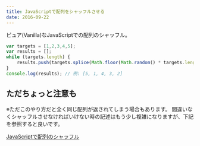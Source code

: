 ```yaml
---
title: JavaScriptで配列をシャッフルさせる
date: 2016-09-22
---
```


ピュア(Vanilla)なJavaScriptでの配列のシャッフル。

``` js
var targets = [1,2,3,4,5];
var results = [];
while (targets.length) {
    results.push(targets.splice(Math.floor(Math.random() * targets.length), 1)[0]);
}
console.log(results); // 例: [5, 1, 4, 3, 2]
```

## ただちょっと注意も
※ただこのやり方だと全く同じ配列が返されてしまう場合もあります。
間違いなくシャッフルさせなければいけない時の記述はもう少し複雑になりますが、下記を参照すると良いです。

<a href="https://h2ham.net/javascript-%E3%81%A7%E9%85%8D%E5%88%97%E3%81%AE%E3%82%B7%E3%83%A3%E3%83%83%E3%83%95%E3%83%AB">JavaScriptで配列のシャッフル</a>